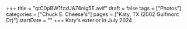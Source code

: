 +++
title = "qtC0pBW1fzxUA74nig5E.avif"
draft = false
tags = ["Photos"]
categories = ["Chuck E. Cheese's"]
pages = ["Katy, TX (2002 Gulfmont Dr)"]
startDate = ""
+++
Katy's exterior in July 2024
